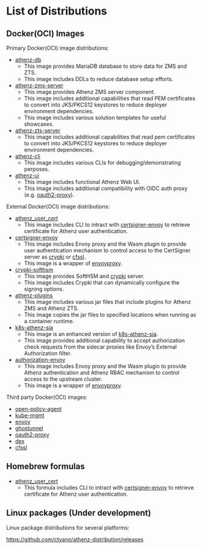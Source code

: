 # List of Distributions

## Docker(OCI) Images

Primary Docker(OCI) image distributions:

  - [athenz-db](https://github.com/users/ctyano/packages/container/package/athenz-db)
    - This image provides MariaDB database to store data for ZMS and ZTS.
    - This image includes DDLs to reduce database setup efforts.
  - [athenz-zms-server](https://github.com/users/ctyano/packages/container/package/athenz-zms-server)
    - This image provides Athenz ZMS server component.
    - This image includes additional capabilities that read PEM certificates to convert into JKS/PKCS12 keystores to reduce deployer environment dependencies.
    - This image includes various solution templates for useful showcases.
  - [athenz-zts-server](https://github.com/users/ctyano/packages/container/package/athenz-zts-server)
    - This image includes additional capabilities that read pem certificates to convert into JKS/PKCS12 keystores to reduce deployer environment dependencies.
  - [athenz-cli](https://github.com/users/ctyano/packages/container/package/athenz-cli)
    - This image includes various CLIs for debugging/demonstrating perposes.
  - [athenz-ui](https://github.com/users/ctyano/packages/container/package/athenz-ui)
    - This image includes functional Athenz Web UI.
    - This image includes additional compatibility with OIDC auth proxy (e.g. [oauth2-proxy](https://oauth2-proxy.github.io/oauth2-proxy/)).

External Docker(OCI) image distributions:

  - [athenz_user_cert](https://github.com/users/ctyano/packages/container/package/athenz_user_cert)
    - This image includes CLI to intract with [certsigner-envoy](https://github.com/users/ctyano/packages/container/package/certsigner-envoy) to retrieve certificate for Athenz user authentication.
  - [certsigner-envoy](https://github.com/users/ctyano/packages/container/package/certsigner-envoy)
    - This image includes Envoy proxy and the Wasm plugin to provide user authentication mechanism to control access to the CertSigner server as [crypki](https://github.com/theparanoids/crypki) or [cfssl](https://github.com/cfssl/cfssl).
    - This image is a wrapper of [envoyproxy](https://hub.docker.com/r/envoyproxy/envoy).
  - [crypki-softhsm](https://github.com/users/ctyano/packages/container/package/crypki-softhsm)
    - This image provides SoftHSM and [crypki](https://github.com/theparanoids/crypki) server.
    - This image includes Crypki that can dynamically configure the signing options.
  - [athenz-plugins](https://github.com/users/ctyano/packages/container/package/athenz-plugins)
    - This image includes various jar files that include plugins for Athenz ZMS and Athenz ZTS.
    - This image copies the jar files to specified locations when running as a container runtime.
  - [k8s-athenz-sia](https://github.com/users/ctyano/packages/container/package/k8s-athenz-sia)
    - This image is an enhanced version of [k8s-athenz-sia](https://github.com/AthenZ/k8s-athenz-sia).
    - This image provides additional capability to accept authorization check requests from the sidecar proxies like Envoy’s External Authorization filter.
  - [authorization-envoy](https://github.com/users/ctyano/packages/container/package/authorization-envoy)
    - This image includes Envoy proxy and the Wasm plugin to provide Athenz authentication and Athenz RBAC mechanism to control access to the upstream cluster.
    - This image is a wrapper of [envoyproxy](https://hub.docker.com/r/envoyproxy/envoy).

Third party Docker(OCI) images:

  - [open-policy-agent](https://hub.docker.com/r/openpolicyagent/opa)
  - [kube-mgmt](https://hub.docker.com/r/openpolicyagent/kube-mgmt)
  - [envoy](https://hub.docker.com/r/envoyproxy/envoy)
  - [ghostunnel](https://hub.docker.com/r/ghostunnel/ghostunnel)
  - [oauth2-proxy](https://quay.io/repository/oauth2-proxy/oauth2-proxy)
  - [dex](https://github.com/dexidp/dex/pkgs/container/dex)
  - [cfssl](https://hub.docker.com/r/cfssl/cfssl)

## Homebrew formulas

  - [athenz_user_cert](https://github.com/ctyano/athenz_user_cert)
    - This formula includes CLI to intract with [certsigner-envoy](https://github.com/users/ctyano/packages/container/package/certsigner-envoy) to retrieve certificate for Athenz user authentication.

## Linux packages (Under development)

Linux package distributions for several platforms:

https://github.com/ctyano/athenz-distribution/releases


